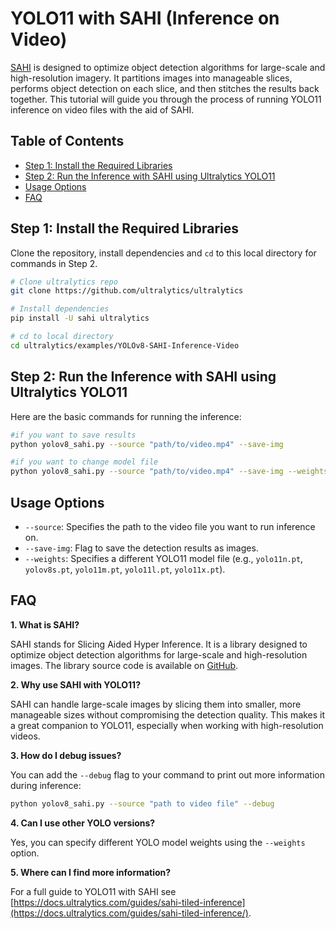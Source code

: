 # YOLO11 with SAHI (Inference on Video)

[SAHI](https://docs.ultralytics.com/guides/sahi-tiled-inference/) is designed to optimize object detection algorithms for large-scale and high-resolution imagery. It partitions images into manageable slices, performs object detection on each slice, and then stitches the results back together. This tutorial will guide you through the process of running YOLO11 inference on video files with the aid of SAHI.

## Table of Contents

- [Step 1: Install the Required Libraries](#step-1-install-the-required-libraries)
- [Step 2: Run the Inference with SAHI using Ultralytics YOLO11](#step-2-run-the-inference-with-sahi-using-ultralytics-yolo11)
- [Usage Options](#usage-options)
- [FAQ](#faq)

## Step 1: Install the Required Libraries

Clone the repository, install dependencies and `cd` to this local directory for commands in Step 2.

```bash
# Clone ultralytics repo
git clone https://github.com/ultralytics/ultralytics

# Install dependencies
pip install -U sahi ultralytics

# cd to local directory
cd ultralytics/examples/YOLOv8-SAHI-Inference-Video
```

## Step 2: Run the Inference with SAHI using Ultralytics YOLO11

Here are the basic commands for running the inference:

```bash
#if you want to save results
python yolov8_sahi.py --source "path/to/video.mp4" --save-img

#if you want to change model file
python yolov8_sahi.py --source "path/to/video.mp4" --save-img --weights "yolo11n.pt"
```

## Usage Options

- `--source`: Specifies the path to the video file you want to run inference on.
- `--save-img`: Flag to save the detection results as images.
- `--weights`: Specifies a different YOLO11 model file (e.g., `yolo11n.pt`, `yolov8s.pt`, `yolo11m.pt`, `yolo11l.pt`, `yolo11x.pt`).

## FAQ

**1. What is SAHI?**

SAHI stands for Slicing Aided Hyper Inference. It is a library designed to optimize object detection algorithms for large-scale and high-resolution images. The library source code is available on [GitHub](https://github.com/obss/sahi).

**2. Why use SAHI with YOLO11?**

SAHI can handle large-scale images by slicing them into smaller, more manageable sizes without compromising the detection quality. This makes it a great companion to YOLO11, especially when working with high-resolution videos.

**3. How do I debug issues?**

You can add the `--debug` flag to your command to print out more information during inference:

```bash
python yolov8_sahi.py --source "path to video file" --debug
```

**4. Can I use other YOLO versions?**

Yes, you can specify different YOLO model weights using the `--weights` option.

**5. Where can I find more information?**

For a full guide to YOLO11 with SAHI see [https://docs.ultralytics.com/guides/sahi-tiled-inference](https://docs.ultralytics.com/guides/sahi-tiled-inference/).
